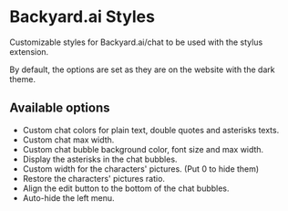 # Backyard.ai Styles

Customizable styles for Backyard.ai/chat to be used with the stylus extension.

By default, the options are set as they are on the website with the dark theme.

## Available options

* Custom chat colors for plain text, double quotes and asterisks texts.
* Custom chat max width.
* Custom chat bubble background color, font size and max width.
* Display the asterisks in the chat bubbles.
* Custom width for the characters' pictures. (Put 0 to hide them)
* Restore the characters' pictures ratio.
* Align the edit button to the bottom of the chat bubbles.
* Auto-hide the left menu.
